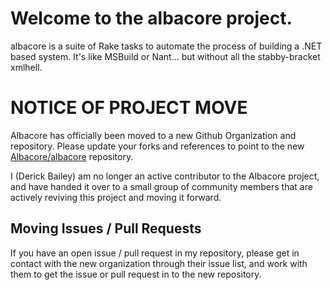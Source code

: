 # Welcome to the albacore project.

albacore is a suite of Rake tasks to automate the process of building a .NET based system. It's like MSBuild or Nant... but without all the stabby-bracket xmlhell.

# NOTICE OF PROJECT MOVE

Albacore has officially been moved to a new Github Organization and repository. Please update your
forks and references to point to the new [Albacore/albacore](https://github.com/Albacore/albacore)
repository.

I (Derick Bailey) am no longer an active contributor to the Albacore project, and have handed it
over to a small group of community members that are actively reviving this
project and moving it forward.

## Moving Issues / Pull Requests

If you have an open issue / pull request in my repository, please get in
contact with the new organization through their issue list, and work with
them to get the issue or pull request in to the new repository.
